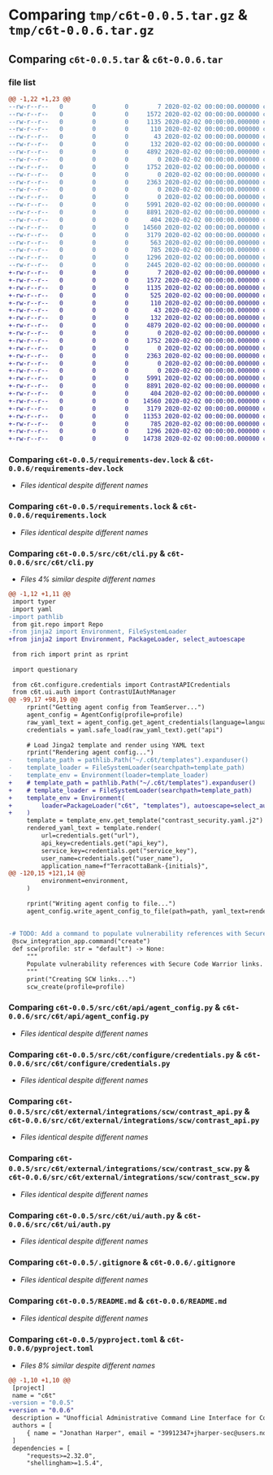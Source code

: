 # Comparing `tmp/c6t-0.0.5.tar.gz` & `tmp/c6t-0.0.6.tar.gz`

## Comparing `c6t-0.0.5.tar` & `c6t-0.0.6.tar`

### file list

```diff
@@ -1,22 +1,23 @@
--rw-r--r--   0        0        0        7 2020-02-02 00:00:00.000000 c6t-0.0.5/.python-version
--rw-r--r--   0        0        0     1572 2020-02-02 00:00:00.000000 c6t-0.0.5/requirements-dev.lock
--rw-r--r--   0        0        0     1135 2020-02-02 00:00:00.000000 c6t-0.0.5/requirements.lock
--rw-r--r--   0        0        0      110 2020-02-02 00:00:00.000000 c6t-0.0.5/.github/workflows/dump-env.yml
--rw-r--r--   0        0        0       43 2020-02-02 00:00:00.000000 c6t-0.0.5/src/c6t/__init__.py
--rw-r--r--   0        0        0      132 2020-02-02 00:00:00.000000 c6t-0.0.5/src/c6t/__main__.py
--rw-r--r--   0        0        0     4892 2020-02-02 00:00:00.000000 c6t-0.0.5/src/c6t/cli.py
--rw-r--r--   0        0        0        0 2020-02-02 00:00:00.000000 c6t-0.0.5/src/c6t/api/__init__.py
--rw-r--r--   0        0        0     1752 2020-02-02 00:00:00.000000 c6t-0.0.5/src/c6t/api/agent_config.py
--rw-r--r--   0        0        0        0 2020-02-02 00:00:00.000000 c6t-0.0.5/src/c6t/configure/__init__.py
--rw-r--r--   0        0        0     2363 2020-02-02 00:00:00.000000 c6t-0.0.5/src/c6t/configure/credentials.py
--rw-r--r--   0        0        0        0 2020-02-02 00:00:00.000000 c6t-0.0.5/src/c6t/external/__init__.py
--rw-r--r--   0        0        0        0 2020-02-02 00:00:00.000000 c6t-0.0.5/src/c6t/external/integrations/scw/__init__.py
--rw-r--r--   0        0        0     5991 2020-02-02 00:00:00.000000 c6t-0.0.5/src/c6t/external/integrations/scw/contrast_api.py
--rw-r--r--   0        0        0     8891 2020-02-02 00:00:00.000000 c6t-0.0.5/src/c6t/external/integrations/scw/contrast_scw.py
--rw-r--r--   0        0        0      404 2020-02-02 00:00:00.000000 c6t-0.0.5/src/c6t/templates/contrast_security.yaml.j2
--rw-r--r--   0        0        0    14560 2020-02-02 00:00:00.000000 c6t-0.0.5/src/c6t/ui/auth.py
--rw-r--r--   0        0        0     3179 2020-02-02 00:00:00.000000 c6t-0.0.5/.gitignore
--rw-r--r--   0        0        0      563 2020-02-02 00:00:00.000000 c6t-0.0.5/LICENSE
--rw-r--r--   0        0        0      785 2020-02-02 00:00:00.000000 c6t-0.0.5/README.md
--rw-r--r--   0        0        0     1296 2020-02-02 00:00:00.000000 c6t-0.0.5/pyproject.toml
--rw-r--r--   0        0        0     2445 2020-02-02 00:00:00.000000 c6t-0.0.5/PKG-INFO
+-rw-r--r--   0        0        0        7 2020-02-02 00:00:00.000000 c6t-0.0.6/.python-version
+-rw-r--r--   0        0        0     1572 2020-02-02 00:00:00.000000 c6t-0.0.6/requirements-dev.lock
+-rw-r--r--   0        0        0     1135 2020-02-02 00:00:00.000000 c6t-0.0.6/requirements.lock
+-rw-r--r--   0        0        0      525 2020-02-02 00:00:00.000000 c6t-0.0.6/.github/dependabot.yml
+-rw-r--r--   0        0        0      110 2020-02-02 00:00:00.000000 c6t-0.0.6/.github/workflows/dump-env.yml
+-rw-r--r--   0        0        0       43 2020-02-02 00:00:00.000000 c6t-0.0.6/src/c6t/__init__.py
+-rw-r--r--   0        0        0      132 2020-02-02 00:00:00.000000 c6t-0.0.6/src/c6t/__main__.py
+-rw-r--r--   0        0        0     4879 2020-02-02 00:00:00.000000 c6t-0.0.6/src/c6t/cli.py
+-rw-r--r--   0        0        0        0 2020-02-02 00:00:00.000000 c6t-0.0.6/src/c6t/api/__init__.py
+-rw-r--r--   0        0        0     1752 2020-02-02 00:00:00.000000 c6t-0.0.6/src/c6t/api/agent_config.py
+-rw-r--r--   0        0        0        0 2020-02-02 00:00:00.000000 c6t-0.0.6/src/c6t/configure/__init__.py
+-rw-r--r--   0        0        0     2363 2020-02-02 00:00:00.000000 c6t-0.0.6/src/c6t/configure/credentials.py
+-rw-r--r--   0        0        0        0 2020-02-02 00:00:00.000000 c6t-0.0.6/src/c6t/external/__init__.py
+-rw-r--r--   0        0        0        0 2020-02-02 00:00:00.000000 c6t-0.0.6/src/c6t/external/integrations/scw/__init__.py
+-rw-r--r--   0        0        0     5991 2020-02-02 00:00:00.000000 c6t-0.0.6/src/c6t/external/integrations/scw/contrast_api.py
+-rw-r--r--   0        0        0     8891 2020-02-02 00:00:00.000000 c6t-0.0.6/src/c6t/external/integrations/scw/contrast_scw.py
+-rw-r--r--   0        0        0      404 2020-02-02 00:00:00.000000 c6t-0.0.6/src/c6t/templates/contrast_security.yaml.j2
+-rw-r--r--   0        0        0    14560 2020-02-02 00:00:00.000000 c6t-0.0.6/src/c6t/ui/auth.py
+-rw-r--r--   0        0        0     3179 2020-02-02 00:00:00.000000 c6t-0.0.6/.gitignore
+-rw-r--r--   0        0        0    11353 2020-02-02 00:00:00.000000 c6t-0.0.6/LICENSE
+-rw-r--r--   0        0        0      785 2020-02-02 00:00:00.000000 c6t-0.0.6/README.md
+-rw-r--r--   0        0        0     1296 2020-02-02 00:00:00.000000 c6t-0.0.6/pyproject.toml
+-rw-r--r--   0        0        0    14738 2020-02-02 00:00:00.000000 c6t-0.0.6/PKG-INFO
```

### Comparing `c6t-0.0.5/requirements-dev.lock` & `c6t-0.0.6/requirements-dev.lock`

 * *Files identical despite different names*

### Comparing `c6t-0.0.5/requirements.lock` & `c6t-0.0.6/requirements.lock`

 * *Files identical despite different names*

### Comparing `c6t-0.0.5/src/c6t/cli.py` & `c6t-0.0.6/src/c6t/cli.py`

 * *Files 4% similar despite different names*

```diff
@@ -1,12 +1,11 @@
 import typer
 import yaml
-import pathlib
 from git.repo import Repo
-from jinja2 import Environment, FileSystemLoader
+from jinja2 import Environment, PackageLoader, select_autoescape
 
 from rich import print as rprint
 
 import questionary
 
 from c6t.configure.credentials import ContrastAPICredentials
 from c6t.ui.auth import ContrastUIAuthManager
@@ -99,17 +98,19 @@
     rprint("Getting agent config from TeamServer...")
     agent_config = AgentConfig(profile=profile)
     raw_yaml_text = agent_config.get_agent_credentials(language=language)
     credentials = yaml.safe_load(raw_yaml_text).get("api")
 
     # Load Jinga2 template and render using YAML text
     rprint("Rendering agent config...")
-    template_path = pathlib.Path("~/.c6t/templates").expanduser()
-    template_loader = FileSystemLoader(searchpath=template_path)
-    template_env = Environment(loader=template_loader)
+    # template_path = pathlib.Path("~/.c6t/templates").expanduser()
+    # template_loader = FileSystemLoader(searchpath=template_path)
+    template_env = Environment(
+        loader=PackageLoader("c6t", "templates"), autoescape=select_autoescape(["yaml"])
+    )
     template = template_env.get_template("contrast_security.yaml.j2")
     rendered_yaml_text = template.render(
         url=credentials.get("url"),
         api_key=credentials.get("api_key"),
         service_key=credentials.get("service_key"),
         user_name=credentials.get("user_name"),
         application_name=f"TerracottaBank-{initials}",
@@ -120,15 +121,14 @@
         environment=environment,
     )
 
     rprint("Writing agent config to file...")
     agent_config.write_agent_config_to_file(path=path, yaml_text=rendered_yaml_text)
 
 
-# TODO: Add a command to populate vulnerability references with Secure Code Warrior links
 @scw_integration_app.command("create")
 def scw(profile: str = "default") -> None:
     """
     Populate vulnerability references with Secure Code Warrior links.
     """
     print("Creating SCW links...")
     scw_create(profile=profile)
```

### Comparing `c6t-0.0.5/src/c6t/api/agent_config.py` & `c6t-0.0.6/src/c6t/api/agent_config.py`

 * *Files identical despite different names*

### Comparing `c6t-0.0.5/src/c6t/configure/credentials.py` & `c6t-0.0.6/src/c6t/configure/credentials.py`

 * *Files identical despite different names*

### Comparing `c6t-0.0.5/src/c6t/external/integrations/scw/contrast_api.py` & `c6t-0.0.6/src/c6t/external/integrations/scw/contrast_api.py`

 * *Files identical despite different names*

### Comparing `c6t-0.0.5/src/c6t/external/integrations/scw/contrast_scw.py` & `c6t-0.0.6/src/c6t/external/integrations/scw/contrast_scw.py`

 * *Files identical despite different names*

### Comparing `c6t-0.0.5/src/c6t/ui/auth.py` & `c6t-0.0.6/src/c6t/ui/auth.py`

 * *Files identical despite different names*

### Comparing `c6t-0.0.5/.gitignore` & `c6t-0.0.6/.gitignore`

 * *Files identical despite different names*

### Comparing `c6t-0.0.5/README.md` & `c6t-0.0.6/README.md`

 * *Files identical despite different names*

### Comparing `c6t-0.0.5/pyproject.toml` & `c6t-0.0.6/pyproject.toml`

 * *Files 8% similar despite different names*

```diff
@@ -1,10 +1,10 @@
 [project]
 name = "c6t"
-version = "0.0.5"
+version = "0.0.6"
 description = "Unofficial Administrative Command Line Interface for Contrast Security"
 authors = [
     { name = "Jonathan Harper", email = "39912347+jharper-sec@users.noreply.github.com" },
 ]
 dependencies = [
     "requests>=2.32.0",
     "shellingham>=1.5.4",
```

